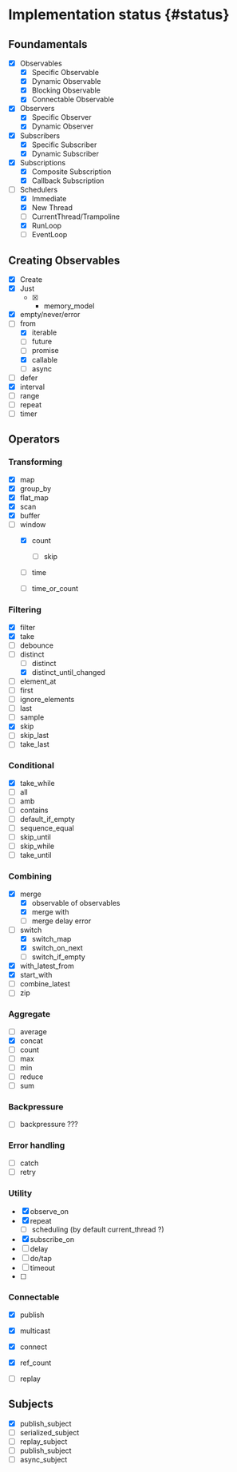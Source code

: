 # Implementation status {#status}

## Foundamentals

- [x] Observables
  - [x] Specific Observable
  - [x] Dynamic Observable
  - [x] Blocking Observable
  - [x] Connectable Observable
- [x] Observers
  - [x] Specific Observer
  - [x] Dynamic Observer
- [x] Subscribers
  - [x] Specific Subscriber
  - [x] Dynamic Subscriber
- [x] Subscriptions
  - [x] Composite Subscription
  - [x] Callback Subscription 
- [ ] Schedulers
  - [x] Immediate
  - [x] New Thread
  - [ ] CurrentThread/Trampoline
  - [x] RunLoop
  - [ ] EventLoop

## Creating Observables

- [x] Create
- [x] Just 
  - [x] + memory_model
- [x] empty/never/error
- [ ] from
  - [x] iterable
  - [ ] future
  - [ ] promise
  - [x] callable
  - [ ] async
- [ ] defer
- [x] interval
- [ ] range
- [ ] repeat
- [ ] timer

## Operators
### Transforming

- [x] map
- [x] group_by
- [x] flat_map
- [x] scan
- [x] buffer
- [ ] window
  - [x] count
    - [ ] skip
  - [ ] time
  - [ ] time_or_count
  

### Filtering
- [x] filter
- [x] take
- [ ] debounce
- [ ] distinct
  - [ ] distinct
  - [x] distinct_until_changed
- [ ] element_at
- [ ] first
- [ ] ignore_elements
- [ ] last
- [ ] sample
- [x] skip
- [ ] skip_last
- [ ] take_last

### Conditional

- [x] take_while
- [ ] all
- [ ] amb
- [ ] contains
- [ ] default_if_empty
- [ ] sequence_equal
- [ ] skip_until
- [ ] skip_while
- [ ] take_until
### Combining

- [x] merge
  - [x] observable of observables
  - [x] merge with
  - [ ] merge delay error
- [ ] switch
  - [x] switch_map
  - [x] switch_on_next
  - [ ] switch_if_empty
- [x] with_latest_from
- [x] start_with
- [ ] combine_latest
- [ ] zip

### Aggregate

- [ ] average
- [x] concat
- [ ] count
- [ ] max 
- [ ] min
- [ ] reduce
- [ ] sum

### Backpressure

- [ ] backpressure ???

### Error handling
- [ ] catch
- [ ] retry

### Utility

- [x] observe_on
- [x] repeat
  - [ ] scheduling (by default current_thread ?)
- [x] subscribe_on
- [ ] delay
- [ ] do/tap
- [ ] timeout
- [ ] 
### Connectable

- [x] publish
- [x] multicast
- [x] connect
- [x] ref_count
- [ ] replay


## Subjects

- [x] publish_subject
- [ ] serialized_subject
- [ ] replay_subject
- [ ] publish_subject
- [ ] async_subject